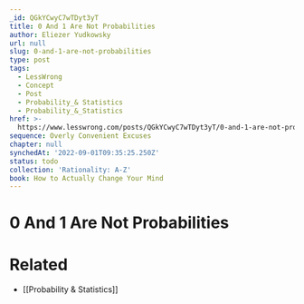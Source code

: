 ```yaml
---
_id: QGkYCwyC7wTDyt3yT
title: 0 And 1 Are Not Probabilities
author: Eliezer Yudkowsky
url: null
slug: 0-and-1-are-not-probabilities
type: post
tags:
  - LessWrong
  - Concept
  - Post
  - Probability_& Statistics
  - Probability_&_Statistics
href: >-
  https://www.lesswrong.com/posts/QGkYCwyC7wTDyt3yT/0-and-1-are-not-probabilities
sequence: Overly Convenient Excuses
chapter: null
synchedAt: '2022-09-01T09:35:25.250Z'
status: todo
collection: 'Rationality: A-Z'
book: How to Actually Change Your Mind
---
```


# 0 And 1 Are Not Probabilities


# Related

- [[Probability & Statistics]]